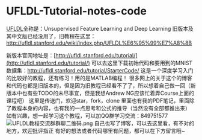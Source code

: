 # UFLDL-Tutorial-notes-code
[UFLDL](http://ufldl.stanford.edu/)全称是：Unsupervised Feature Learning and Deep Learning
旧版本及其中文版已经没用了，旧教程在这里：http://ufldl.stanford.edu/wiki/index.php/UFLDL%E6%95%99%E7%A8%8B

新版本官网地址是：[http://ufldl.stanford.edu/tutorial/](http://ufldl.stanford.edu/tutorial/)
可以去这里下载初始代码和要用到的MNIST数据集：http://ufldl.stanford.edu/tutorial/StarterCode/
这是一个深度学习入门的比较好的教程，还有练习！用的是MATLAB编程！
很多网上的关于这个的博客和代码也都是旧版本的，但是因为旧教程已经看不了了，所以想着自己做一回（新版本中也有些TODO的未尽事宜，但是我想Andrew NG应该忙着弄Course上面的课程吧）
这里是传送门，欢迎star，fork，clone
里面也有我的PDF笔记，里面除了教程本身的内容，也有我的一点思考和公式的推导（当然没有全部都推出来）
如有兴趣，想一起学习这个教程，可以加QQ群学习交流：849751577
![UFLDL教程交流群群聊二维码.png](https://imgconvert.csdnimg.cn/aHR0cHM6Ly91cGxvYWQtaW1hZ2VzLmppYW5zaHUuaW8vdXBsb2FkX2ltYWdlcy8xNTQ2NDg3My0yYjJlZDU4ZjM4NjBiMjUyLnBuZw)
自己也写了博客，可以去这里看，有不对的地方，欢迎批评指正
有好的想法或者代码哪里有问题，都可以在下方留言哦~

